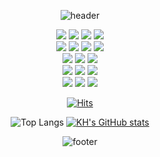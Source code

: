 <div align="center">
  
![header](https://capsule-render.vercel.app/api?type=egg&color=auto&height=200&section=header&fontSize=90&fontColor=FFFFFF)

<img src="https://img.shields.io/badge/spring-6DB33F.svg?style=flat&logo=spring&logoColor=ffffff"/>
<img src="https://img.shields.io/badge/spring boot-20232a.svg?style=flat&logo=springboot&logoColor=6DB33F"/>
<img src="https://img.shields.io/badge/javascript-F7DF1E.svg?style=flat&logo=javascript&logoColor=ffffff"/>
<img src="https://img.shields.io/badge/typescript-3178C6.svg?style=flat&logo=typescript&logoColor=ffffff"/>
<br>
<img src="https://img.shields.io/badge/MySql-4479A1.svg?style=flat&logo=mysql&logoColor=ffffff"/>
<img src="https://img.shields.io/badge/mongodb-47A248.svg?style=flat&logo=mongodb&logoColor=ffffff"/>
<img src="https://img.shields.io/badge/redis-FF4438.svg?style=flat&logo=redis&logoColor=ffffff"/>
<img src="https://img.shields.io/badge/postgreSQL-4169E1.svg?style=flat&logo=postgresql&logoColor=ffffff"/>
<br>
<img src="https://img.shields.io/badge/elasticsearch-005571.svg?style=flat&logo=elasticsearch&logoColor=ffffff"/>
<img src="https://img.shields.io/badge/fluentbit-49BDA5.svg?style=flat&logo=fluentbit&logoColor=ffffff"/>
<img src="https://img.shields.io/badge/kibana-005571.svg?style=flat&logo=kibana&logoColor=ffffff"/>
<br>
<img src="https://img.shields.io/badge/docker-2496ED.svg?style=flat&logo=docker&logoColor=ffffff"/>
<img src="https://img.shields.io/badge/kubernetes-326CE5.svg?style=flat&logo=kubernetes&logoColor=ffffff"/>
<img src="https://img.shields.io/badge/helm-0F1689.svg?style=flat&logo=helm&logoColor=ffffff"/>
<br>
<img src="https://img.shields.io/badge/git-F05032.svg?style=flat&logo=git&logoColor=ffffff"/>
<img src="https://img.shields.io/badge/jira-0052CC.svg?style=flat&logo=jira&logoColor=ffffff"/>
<img src="https://img.shields.io/badge/slack-4A154B.svg?style=flat&logo=slack&logoColor=ffffff"/>
<br>


[![Hits](https://hits.seeyoufarm.com/api/count/incr/badge.svg?url=https%3A%2F%2Fgithub.com%2Fii-V-ii&count_bg=%2337BACD&title_bg=%23555555&icon=&icon_color=%23E7E7E7&title=hits&edge_flat=false)](https://hits.seeyoufarm.com)

![Top Langs](https://github-readme-stats.vercel.app/api/top-langs/?username=ii-V-ii&layout=compact&card_width=38%)
[![KH's GitHub stats](https://github-readme-stats.vercel.app/api?username=ii-V-ii&theme=vue&line_height=20)](https://github.com/anuraghazra/github-readme-stats)

![footer](https://capsule-render.vercel.app/api?type=rect&color=auto&height=100&section=footer)
</div>
<!--
**ii-V-ii/ii-V-ii** is a ✨ _special_ ✨ repository because its `README.md` (this file) appears on your GitHub profile.

Here are some ideas to get you started:

- 🔭 I’m currently working on ...
- 🌱 I’m currently learning ...
- 👯 I’m looking to collaborate on ...
- 🤔 I’m looking for help with ...
- 💬 Ask me about ...
- 📫 How to reach me: ...
- 😄 Pronouns: ...
- ⚡ Fun fact: ...
-->
